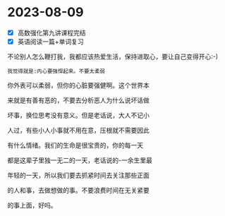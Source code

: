 # 2023-08-09

* [X] 高数强化第九讲课程完结
* [X] 英语阅读一篇+单词复习

不论别人怎么鞭打我，我都应该热爱生活，保持进取心，要让自己变得开心:-)

    我觉得就是:内心要强悍起来。不要太柔弱

你外表可以柔弱，但你的心脏要强健啊。这个世界本

来就是有善有恶的，不要去分析恶人为什么说坏话做

坏事，换位思考没有意义。但是老话说，大人不记小

人过，有些小人小事就不用在意，压根就不需要因此

有什么情绪。我们的生命是很宝贵的，你的每一天

都是这辈子里独一无二的一天，老话说的-一余生里最

年轻的一天，所以我们要去抓紧时间去关注那些正面

的人和事，去做想做的事。不要浪费时间在无关紧要

的事上面，好吗。

